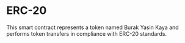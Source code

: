 # ERC-20
This smart contract represents a token named Burak Yasin Kaya and performs token transfers in compliance with ERC-20 standards.
